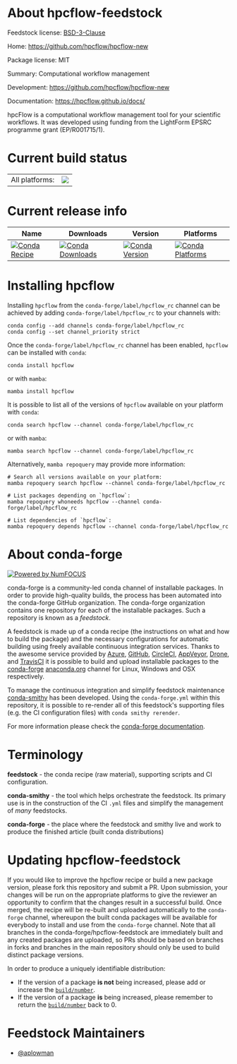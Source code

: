About hpcflow-feedstock
=======================

Feedstock license: [BSD-3-Clause](https://github.com/conda-forge/hpcflow-feedstock/blob/main/LICENSE.txt)

Home: https://github.com/hpcflow/hpcflow-new

Package license: MIT

Summary: Computational workflow management

Development: https://github.com/hpcflow/hpcflow-new

Documentation: https://hpcflow.github.io/docs/

hpcFlow is a computational workflow management tool for your scientific workflows.
It was developed using funding from the LightForm EPSRC programme grant (EP/R001715/1).


Current build status
====================


<table><tr><td>All platforms:</td>
    <td>
      <a href="https://dev.azure.com/conda-forge/feedstock-builds/_build/latest?definitionId=21171&branchName=main">
        <img src="https://dev.azure.com/conda-forge/feedstock-builds/_apis/build/status/hpcflow-feedstock?branchName=main">
      </a>
    </td>
  </tr>
</table>

Current release info
====================

| Name | Downloads | Version | Platforms |
| --- | --- | --- | --- |
| [![Conda Recipe](https://img.shields.io/badge/recipe-hpcflow-green.svg)](https://anaconda.org/conda-forge/hpcflow) | [![Conda Downloads](https://img.shields.io/conda/dn/conda-forge/hpcflow.svg)](https://anaconda.org/conda-forge/hpcflow) | [![Conda Version](https://img.shields.io/conda/vn/conda-forge/hpcflow.svg)](https://anaconda.org/conda-forge/hpcflow) | [![Conda Platforms](https://img.shields.io/conda/pn/conda-forge/hpcflow.svg)](https://anaconda.org/conda-forge/hpcflow) |

Installing hpcflow
==================

Installing `hpcflow` from the `conda-forge/label/hpcflow_rc` channel can be achieved by adding `conda-forge/label/hpcflow_rc` to your channels with:

```
conda config --add channels conda-forge/label/hpcflow_rc
conda config --set channel_priority strict
```

Once the `conda-forge/label/hpcflow_rc` channel has been enabled, `hpcflow` can be installed with `conda`:

```
conda install hpcflow
```

or with `mamba`:

```
mamba install hpcflow
```

It is possible to list all of the versions of `hpcflow` available on your platform with `conda`:

```
conda search hpcflow --channel conda-forge/label/hpcflow_rc
```

or with `mamba`:

```
mamba search hpcflow --channel conda-forge/label/hpcflow_rc
```

Alternatively, `mamba repoquery` may provide more information:

```
# Search all versions available on your platform:
mamba repoquery search hpcflow --channel conda-forge/label/hpcflow_rc

# List packages depending on `hpcflow`:
mamba repoquery whoneeds hpcflow --channel conda-forge/label/hpcflow_rc

# List dependencies of `hpcflow`:
mamba repoquery depends hpcflow --channel conda-forge/label/hpcflow_rc
```


About conda-forge
=================

[![Powered by
NumFOCUS](https://img.shields.io/badge/powered%20by-NumFOCUS-orange.svg?style=flat&colorA=E1523D&colorB=007D8A)](https://numfocus.org)

conda-forge is a community-led conda channel of installable packages.
In order to provide high-quality builds, the process has been automated into the
conda-forge GitHub organization. The conda-forge organization contains one repository
for each of the installable packages. Such a repository is known as a *feedstock*.

A feedstock is made up of a conda recipe (the instructions on what and how to build
the package) and the necessary configurations for automatic building using freely
available continuous integration services. Thanks to the awesome service provided by
[Azure](https://azure.microsoft.com/en-us/services/devops/), [GitHub](https://github.com/),
[CircleCI](https://circleci.com/), [AppVeyor](https://www.appveyor.com/),
[Drone](https://cloud.drone.io/welcome), and [TravisCI](https://travis-ci.com/)
it is possible to build and upload installable packages to the
[conda-forge](https://anaconda.org/conda-forge) [anaconda.org](https://anaconda.org/)
channel for Linux, Windows and OSX respectively.

To manage the continuous integration and simplify feedstock maintenance
[conda-smithy](https://github.com/conda-forge/conda-smithy) has been developed.
Using the ``conda-forge.yml`` within this repository, it is possible to re-render all of
this feedstock's supporting files (e.g. the CI configuration files) with ``conda smithy rerender``.

For more information please check the [conda-forge documentation](https://conda-forge.org/docs/).

Terminology
===========

**feedstock** - the conda recipe (raw material), supporting scripts and CI configuration.

**conda-smithy** - the tool which helps orchestrate the feedstock.
                   Its primary use is in the construction of the CI ``.yml`` files
                   and simplify the management of *many* feedstocks.

**conda-forge** - the place where the feedstock and smithy live and work to
                  produce the finished article (built conda distributions)


Updating hpcflow-feedstock
==========================

If you would like to improve the hpcflow recipe or build a new
package version, please fork this repository and submit a PR. Upon submission,
your changes will be run on the appropriate platforms to give the reviewer an
opportunity to confirm that the changes result in a successful build. Once
merged, the recipe will be re-built and uploaded automatically to the
`conda-forge` channel, whereupon the built conda packages will be available for
everybody to install and use from the `conda-forge` channel.
Note that all branches in the conda-forge/hpcflow-feedstock are
immediately built and any created packages are uploaded, so PRs should be based
on branches in forks and branches in the main repository should only be used to
build distinct package versions.

In order to produce a uniquely identifiable distribution:
 * If the version of a package **is not** being increased, please add or increase
   the [``build/number``](https://docs.conda.io/projects/conda-build/en/latest/resources/define-metadata.html#build-number-and-string).
 * If the version of a package **is** being increased, please remember to return
   the [``build/number``](https://docs.conda.io/projects/conda-build/en/latest/resources/define-metadata.html#build-number-and-string)
   back to 0.

Feedstock Maintainers
=====================

* [@aplowman](https://github.com/aplowman/)

